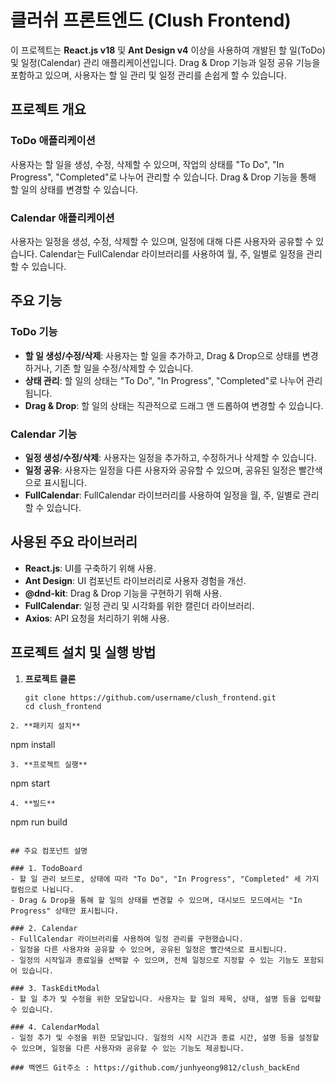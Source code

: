 # 클러쉬 프론트엔드 (Clush Frontend)

이 프로젝트는 **React.js v18** 및 **Ant Design v4** 이상을 사용하여 개발된 할 일(ToDo) 및 일정(Calendar) 관리 애플리케이션입니다. Drag & Drop 기능과 일정 공유 기능을 포함하고 있으며, 사용자는 할 일 관리 및 일정 관리를 손쉽게 할 수 있습니다.

## 프로젝트 개요

### ToDo 애플리케이션
사용자는 할 일을 생성, 수정, 삭제할 수 있으며, 작업의 상태를 "To Do", "In Progress", "Completed"로 나누어 관리할 수 있습니다. Drag & Drop 기능을 통해 할 일의 상태를 변경할 수 있습니다. 

### Calendar 애플리케이션
사용자는 일정을 생성, 수정, 삭제할 수 있으며, 일정에 대해 다른 사용자와 공유할 수 있습니다. Calendar는 FullCalendar 라이브러리를 사용하여 월, 주, 일별로 일정을 관리할 수 있습니다.

## 주요 기능

### ToDo 기능
- **할 일 생성/수정/삭제**: 사용자는 할 일을 추가하고, Drag & Drop으로 상태를 변경하거나, 기존 할 일을 수정/삭제할 수 있습니다.
- **상태 관리**: 할 일의 상태는 "To Do", "In Progress", "Completed"로 나누어 관리됩니다.
- **Drag & Drop**: 할 일의 상태는 직관적으로 드래그 앤 드롭하여 변경할 수 있습니다.

### Calendar 기능
- **일정 생성/수정/삭제**: 사용자는 일정을 추가하고, 수정하거나 삭제할 수 있습니다.
- **일정 공유**: 사용자는 일정을 다른 사용자와 공유할 수 있으며, 공유된 일정은 빨간색으로 표시됩니다.
- **FullCalendar**: FullCalendar 라이브러리를 사용하여 일정을 월, 주, 일별로 관리할 수 있습니다.

## 사용된 주요 라이브러리

- **React.js**: UI를 구축하기 위해 사용.
- **Ant Design**: UI 컴포넌트 라이브러리로 사용자 경험을 개선.
- **@dnd-kit**: Drag & Drop 기능을 구현하기 위해 사용.
- **FullCalendar**: 일정 관리 및 시각화를 위한 캘린더 라이브러리.
- **Axios**: API 요청을 처리하기 위해 사용.

## 프로젝트 설치 및 실행 방법

1. **프로젝트 클론**
   ```
   git clone https://github.com/username/clush_frontend.git
   cd clush_frontend
  ```
2. **패키지 설치**
```
npm install
```
3. **프로젝트 실행**
```
npm start
```
4. **빌드**
```
npm run build
```

## 주요 컴포넌트 설명

### 1. TodoBoard
- 할 일 관리 보드로, 상태에 따라 "To Do", "In Progress", "Completed" 세 가지 컬럼으로 나뉩니다.
- Drag & Drop을 통해 할 일의 상태를 변경할 수 있으며, 대시보드 모드에서는 "In Progress" 상태만 표시됩니다.

### 2. Calendar
- FullCalendar 라이브러리를 사용하여 일정 관리를 구현했습니다.
- 일정을 다른 사용자와 공유할 수 있으며, 공유된 일정은 빨간색으로 표시됩니다.
- 일정의 시작일과 종료일을 선택할 수 있으며, 전체 일정으로 지정할 수 있는 기능도 포함되어 있습니다.

### 3. TaskEditModal
- 할 일 추가 및 수정을 위한 모달입니다. 사용자는 할 일의 제목, 상태, 설명 등을 입력할 수 있습니다.

### 4. CalendarModal
- 일정 추가 및 수정을 위한 모달입니다. 일정의 시작 시간과 종료 시간, 설명 등을 설정할 수 있으며, 일정을 다른 사용자와 공유할 수 있는 기능도 제공됩니다.

### 백엔드 Git주소 : https://github.com/junhyeong9812/clush_backEnd
